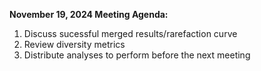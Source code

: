 **November 19, 2024 Meeting Agenda:**

1. Discuss sucessful merged results/rarefaction curve
2. Review diversity metrics
3. Distribute analyses to perform before the next meeting

